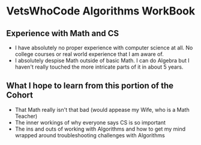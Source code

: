 # VetsWhoCode Algorithms WorkBook

## Experience with Math and CS
- I have absolutely no proper experience with computer science at all.  No college courses or real world experience that I am aware of.
- I absolutely despise Math outside of basic Math.  I can do Algebra but I haven't really touched the more intricate parts of it in about 5 years.


## What I hope to learn from this portion of the Cohort
- That Math really isn't that bad (would appease my Wife, who is a Math Teacher)
- The inner workings of why everyone says CS is so important
- The ins and outs of working with Algorithms and how to get my mind wrapped around troubleshooting challenges with Algorithms
